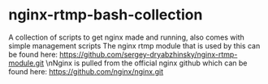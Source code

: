 # nginx-rtmp-bash-collection
A collection of scripts to get nginx made and running, also comes with simple management scripts
The nginx rtmp module that is used by this can be found here: https://github.com/sergey-dryabzhinsky/nginx-rtmp-module.git
\nNginx is pulled from the official nginx github which can be found here: https://github.com/nginx/nginx.git
